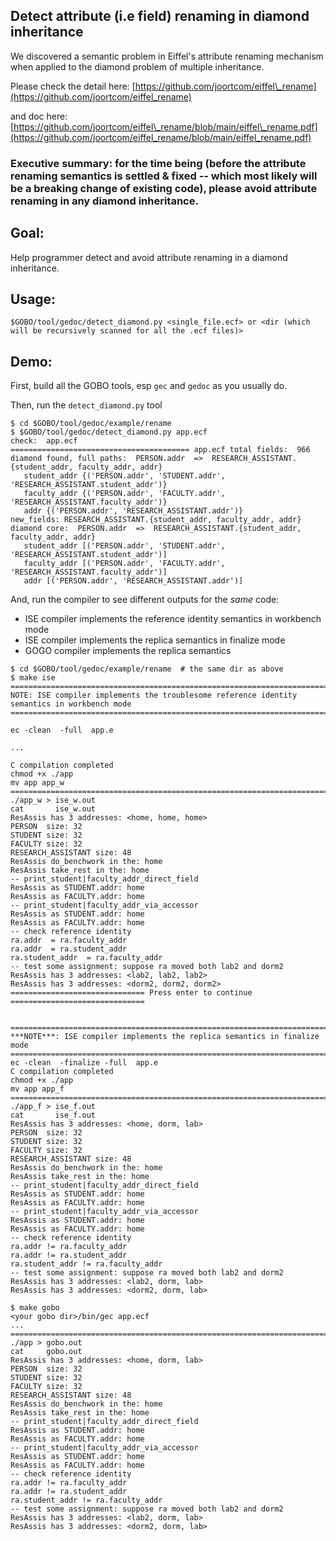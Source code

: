 

## Detect attribute (i.e field) renaming in diamond inheritance

We discovered a semantic problem in Eiffel's attribute renaming mechanism when applied to the diamond problem of multiple inheritance.

Please check the detail here: [https://github.com/joortcom/eiffel\_rename](https://github.com/joortcom/eiffel_rename)

and doc here: [https://github.com/joortcom/eiffel\_rename/blob/main/eiffel\_rename.pdf](https://github.com/joortcom/eiffel_rename/blob/main/eiffel_rename.pdf)

### Executive summary: for the time being (before the attribute renaming semantics is settled & fixed -- which most likely will be a breaking change of existing code), please avoid attribute renaming in any diamond inheritance.

## Goal:

Help programmer detect and avoid attribute renaming in a diamond inheritance.

## Usage:

```
$GOBO/tool/gedoc/detect_diamond.py <single_file.ecf> or <dir (which will be recursively scanned for all the .ecf files)>
```

## Demo:

First, build all the GOBO tools, esp `gec` and `gedoc` as you usually do.

Then, run the `detect_diamond.py` tool

```
$ cd $GOBO/tool/gedoc/example/rename
$ $GOBO/tool/gedoc/detect_diamond.py app.ecf
check:  app.ecf
======================================== app.ecf total fields:  966
diamond found, full paths:  PERSON.addr  =>  RESEARCH_ASSISTANT.{student_addr, faculty_addr, addr}
   student_addr {('PERSON.addr', 'STUDENT.addr', 'RESEARCH_ASSISTANT.student_addr')}
   faculty_addr {('PERSON.addr', 'FACULTY.addr', 'RESEARCH_ASSISTANT.faculty_addr')}
   addr {('PERSON.addr', 'RESEARCH_ASSISTANT.addr')}
new_fields: RESEARCH_ASSISTANT.{student_addr, faculty_addr, addr}
diamond core:  PERSON.addr  =>  RESEARCH_ASSISTANT.{student_addr, faculty_addr, addr}
   student_addr [('PERSON.addr', 'STUDENT.addr', 'RESEARCH_ASSISTANT.student_addr')]
   faculty_addr [('PERSON.addr', 'FACULTY.addr', 'RESEARCH_ASSISTANT.faculty_addr')]
   addr [('PERSON.addr', 'RESEARCH_ASSISTANT.addr')]
```

And, run the compiler to see different outputs for the *same* code:

* ISE compiler implements the reference identity semantics in workbench mode
* ISE compiler implements the replica semantics in finalize mode
* GOGO compiler implements the replica semantics

```
$ cd $GOBO/tool/gedoc/example/rename  # the same dir as above
$ make ise
============================================================================================
NOTE: ISE compiler implements the troublesome reference identity semantics in workbench mode
============================================================================================

ec -clean  -full  app.e

...

C compilation completed
chmod +x ./app
mv app app_w
============================================================================================
./app_w > ise_w.out
cat       ise_w.out
ResAssis has 3 addresses: <home, home, home>
PERSON  size: 32
STUDENT size: 32
FACULTY size: 32
RESEARCH_ASSISTANT size: 48
ResAssis do_benchwork in the: home
ResAssis take_rest in the: home
-- print_student|faculty_addr_direct_field
ResAssis as STUDENT.addr: home
ResAssis as FACULTY.addr: home
-- print_student|faculty_addr_via_accessor
ResAssis as STUDENT.addr: home
ResAssis as FACULTY.addr: home
-- check reference identity
ra.addr  = ra.faculty_addr
ra.addr  = ra.student_addr
ra.student_addr  = ra.faculty_addr
-- test some assignment: suppose ra moved both lab2 and dorm2
ResAssis has 3 addresses: <lab2, lab2, lab2>
ResAssis has 3 addresses: <dorm2, dorm2, dorm2>
============================== Press enter to continue ============================== 


============================================================================================
***NOTE***: ISE compiler implements the replica semantics in finalize mode
============================================================================================
ec -clean  -finalize -full  app.e
C compilation completed
chmod +x ./app
mv app app_f
============================================================================================
./app_f > ise_f.out
cat       ise_f.out
ResAssis has 3 addresses: <home, dorm, lab>
PERSON  size: 32
STUDENT size: 32
FACULTY size: 32
RESEARCH_ASSISTANT size: 48
ResAssis do_benchwork in the: home
ResAssis take_rest in the: home
-- print_student|faculty_addr_direct_field
ResAssis as STUDENT.addr: home
ResAssis as FACULTY.addr: home
-- print_student|faculty_addr_via_accessor
ResAssis as STUDENT.addr: home
ResAssis as FACULTY.addr: home
-- check reference identity
ra.addr != ra.faculty_addr
ra.addr != ra.student_addr
ra.student_addr != ra.faculty_addr
-- test some assignment: suppose ra moved both lab2 and dorm2
ResAssis has 3 addresses: <lab2, dorm, lab>
ResAssis has 3 addresses: <dorm2, dorm, lab>

$ make gobo
<your gobo dir>/bin/gec app.ecf
...
============================================================================================
./app > gobo.out
cat     gobo.out
ResAssis has 3 addresses: <home, dorm, lab>
PERSON  size: 32
STUDENT size: 32
FACULTY size: 32
RESEARCH_ASSISTANT size: 48
ResAssis do_benchwork in the: home
ResAssis take_rest in the: home
-- print_student|faculty_addr_direct_field
ResAssis as STUDENT.addr: home
ResAssis as FACULTY.addr: home
-- print_student|faculty_addr_via_accessor
ResAssis as STUDENT.addr: home
ResAssis as FACULTY.addr: home
-- check reference identity
ra.addr != ra.faculty_addr
ra.addr != ra.student_addr
ra.student_addr != ra.faculty_addr
-- test some assignment: suppose ra moved both lab2 and dorm2
ResAssis has 3 addresses: <lab2, dorm, lab>
ResAssis has 3 addresses: <dorm2, dorm, lab>

```
